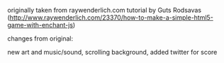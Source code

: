 originally taken from raywenderlich.com 
tutorial by Guts Rodsavas (http://www.raywenderlich.com/23370/how-to-make-a-simple-html5-game-with-enchant-js)

changes from original:

new art and music/sound,
scrolling background,
added twitter for score
